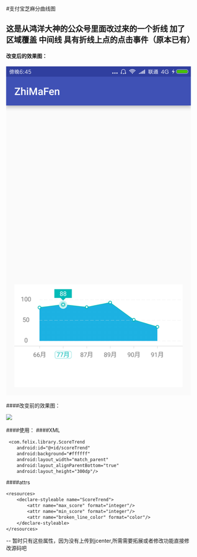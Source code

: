 #支付宝芝麻分曲线图
## 这是从鸿洋大神的公众号里面改过来的一个折线  加了区域覆盖  中间线  具有折线上点的点击事件（原本已有）

#### 改变后的效果图：

![](https://github.com/lldfx1314/ZhiMaScore/blob/master/demo1.png)

####改变前的效果图：

![](https://raw.githubusercontent.com/FelixLee0527/ZhiMaScoreCurve/master/Demo.png)



####使用：
####XML

     <com.felix.library.ScoreTrend
        android:id="@+id/scoreTrend"
        android:background="#ffffff"
        android:layout_width="match_parent"
        android:layout_alignParentBottom="true"
        android:layout_height="300dp"/>

####attrs

    <resources>
        <declare-styleable name="ScoreTrend">
            <attr name="max_score" format="integer"/>
            <attr name="min_score" format="integer"/>
            <attr name="broken_line_color" format="color"/>
        </declare-styleable>
    </resources>
-- 暂时只有这些属性，因为没有上传到jcenter,所需需要拓展或者修改功能直接修改源码吧 
